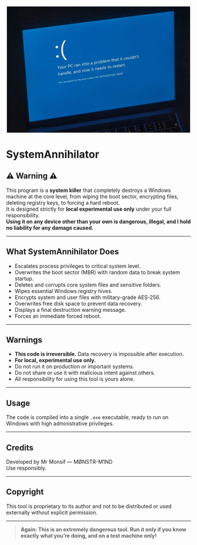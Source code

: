 <p align="center">
  <img src="pc.webp" alt="System Annihilator" width="500"/>
</p>

# SystemAnnihilator

## ⚠️ Warning ⚠️

This program is a **system killer** that completely destroys a Windows machine at the core level, from wiping the boot sector, encrypting files, deleting registry keys, to forcing a hard reboot.  
It is designed strictly for **local experimental use only** under your full responsibility.  
**Using it on any device other than your own is dangerous, illegal, and I hold no liability for any damage caused.**

---

## What SystemAnnihilator Does

- Escalates process privileges to critical system level.
- Overwrites the boot sector (MBR) with random data to break system startup.
- Deletes and corrupts core system files and sensitive folders.
- Wipes essential Windows registry hives.
- Encrypts system and user files with military-grade AES-256.
- Overwrites free disk space to prevent data recovery.
- Displays a final destruction warning message.
- Forces an immediate forced reboot.

---

## Warnings

- **This code is irreversible.** Data recovery is impossible after execution.
- **For local, experimental use only.**
- Do not run it on production or important systems.
- Do not share or use it with malicious intent against others.
- All responsibility for using this tool is yours alone.

---

## Usage

The code is compiled into a single `.exe` executable, ready to run on Windows with high administrative privileges.

---

## Credits

Developed by Mr Monsif — MØNSTR-M1ND  
Use responsibly.

---

## Copyright

This tool is proprietary to its author and not to be distributed or used externally without explicit permission.

---

> **Again: This is an extremely dangerous tool. Run it only if you know exactly what you’re doing, and on a test machine only!**
